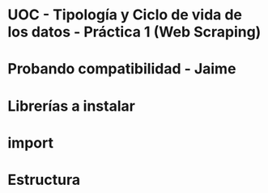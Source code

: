 # UOC - Tipología y Ciclo de vida de los datos - Práctica 1 (Web Scraping)
# Probando compatibilidad - Jaime

# Librerías a instalar

# import

# Estructura

